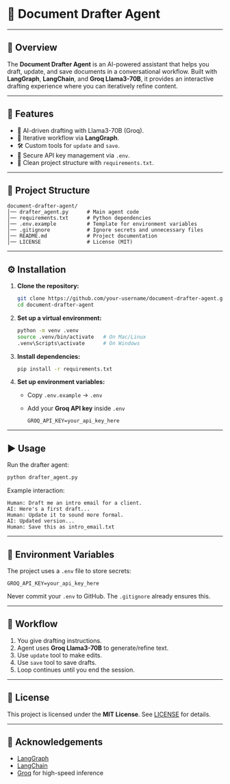 # 📝 Document Drafter Agent

---

## 📌 Overview

The **Document Drafter Agent** is an AI-powered assistant that helps you draft, update, and save documents in a conversational workflow. Built with **LangGraph**, **LangChain**, and **Groq Llama3-70B**, it provides an interactive drafting experience where you can iteratively refine content.

---

## 🚀 Features

* 🤖 AI-driven drafting with Llama3-70B (Groq).
* 🔄 Iterative workflow via **LangGraph**.
* 🛠️ Custom tools for `update` and `save`.
* 🔐 Secure API key management via `.env`.
* 📂 Clean project structure with `requirements.txt`.

---

## 📂 Project Structure

```
document-drafter-agent/
│── drafter_agent.py      # Main agent code
│── requirements.txt      # Python dependencies
│── .env.example          # Template for environment variables
│── .gitignore            # Ignore secrets and unnecessary files
│── README.md             # Project documentation
│── LICENSE               # License (MIT)
```

---

## ⚙️ Installation

1. **Clone the repository:**

   ```bash
   git clone https://github.com/your-username/document-drafter-agent.git
   cd document-drafter-agent
   ```

2. **Set up a virtual environment:**

   ```bash
   python -m venv .venv
   source .venv/bin/activate   # On Mac/Linux
   .venv\Scripts\activate      # On Windows
   ```

3. **Install dependencies:**

   ```bash
   pip install -r requirements.txt
   ```

4. **Set up environment variables:**

   * Copy `.env.example` → `.env`
   * Add your **Groq API key** inside `.env`

     ```
     GROQ_API_KEY=your_api_key_here
     ```

---

## ▶️ Usage

Run the drafter agent:

```bash
python drafter_agent.py
```

Example interaction:

```
Human: Draft me an intro email for a client.
AI: Here's a first draft...
Human: Update it to sound more formal.
AI: Updated version...
Human: Save this as intro_email.txt
```

---

## 🔑 Environment Variables

The project uses a `.env` file to store secrets:

```
GROQ_API_KEY=your_api_key_here
```

Never commit your `.env` to GitHub. The `.gitignore` already ensures this.

---

## 🔄 Workflow

1. You give drafting instructions.
2. Agent uses **Groq Llama3-70B** to generate/refine text.
3. Use `update` tool to make edits.
4. Use `save` tool to save drafts.
5. Loop continues until you end the session.

---

## 📜 License

This project is licensed under the **MIT License**. See [LICENSE](./LICENSE) for details.

---

## 🙌 Acknowledgements

* [LangGraph](https://github.com/langchain-ai/langgraph)
* [LangChain](https://www.langchain.com/)
* [Groq](https://groq.com/) for high-speed inference
